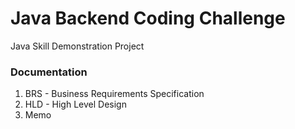 # Java Backend Coding Challenge

Java Skill Demonstration Project

### Documentation

1. BRS - Business Requirements Specification 
2. HLD - High Level Design
3. Memo

